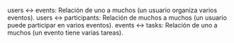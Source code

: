

users ↔ events: Relación de uno a muchos (un usuario organiza varios eventos).
users ↔ participants: Relación de muchos a muchos (un usuario puede participar en varios eventos).
events ↔ tasks: Relación de uno a muchos (un evento tiene varias tareas).